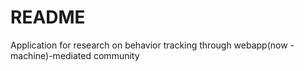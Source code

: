 # README
Application for research on behavior tracking through webapp(now - machine)-mediated community
